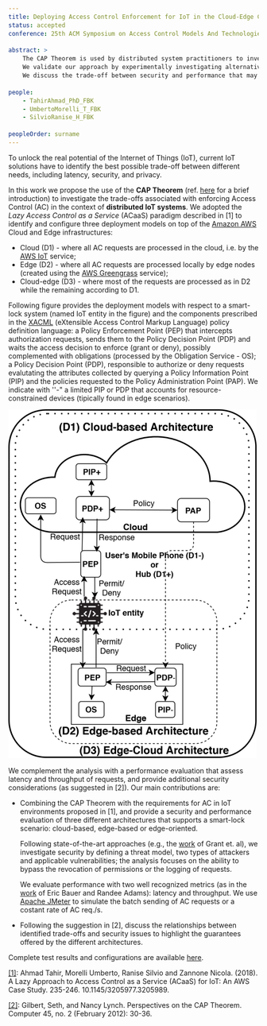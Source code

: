 ```yaml
---
title: Deploying Access Control Enforcement for IoT in the Cloud-Edge Continuum with the help of the CAP Theorem
status: accepted
conference: 25th ACM Symposium on Access Control Models And Technologies (SACMAT'20)

abstract: >
    The CAP Theorem is used by distributed system practitioners to investigate the necessary trade-offs in the design and development of distributed systems, mainly databases and web applications. In this paper, we use it to reason about access control systems designed for the Internet of Things (IoT). 
    We validate our approach by experimentally investigating alternative architectural designs to enforce access control in a smart lock system using the cloud-edge IoT platform offered by Amazon. 
    We discuss the trade-off between security and performance that may help IoT designers choose the most suitable architecture supporting their requirements.

people:
    - TahirAhmad_PhD_FBK
    - UmbertoMorelli_T_FBK
    - SilvioRanise_H_FBK

peopleOrder: surname
---
```


To unlock the real potential of the Internet of Things (IoT), current IoT solutions have to identify the best possible trade-off between different needs, including  latency, security, and privacy. 

In this work we propose the use of the **CAP Theorem** (ref. [here](https://www.educative.io/edpresso/what-is-the-cap-theorem) for a brief introduction) to investigate the trade-offs associated with enforcing Access Control (AC) in the context of **distributed IoT systems**. We adopted the *Lazy Access Control as a Service* (ACaaS) paradigm described in \[1] to identify and configure three deployment models on top of the [Amazon AWS](https://aws.amazon.com) Cloud and Edge infrastructures:
* Cloud (D1) - where all AC requests are processed in the cloud, i.e. by the [AWS IoT](https://aws.amazon.com/iot) service;
* Edge (D2) - where all AC requests are processed locally by edge nodes (created using the [AWS Greengrass](https://aws.amazon.com/greengrass) service);
* Cloud-edge (D3) - where most of the requests are processed as in D2 while the remaining according to D1.

Following figure provides the deployment models with respect to a smart-lock system (named IoT entity in the figure) and the components prescribed in the [XACML](http://docs.oasis-open.org/xacml/3.0/xacml-3.0-core-spec-os-en.html) (eXtensible Access Control Markup Language) policy definition language: a Policy Enforcement Point (PEP) that intercepts authorization requests, sends them to the Policy Decision Point (PDP) and waits the access decision to enforce (grant or deny), possibly complemented with obligations (processed by the Obligation Service - OS); a Policy Decision Point (PDP), responsible to authorize or deny requests evalutating the attributes collected by querying a Policy Information Point (PIP) and the policies requested to the Policy Administration Point (PAP). We indicate with ''-" a limited PIP or PDP that accounts for resource-constrained devices (tipically found in edge scenarios).

![Deployment models](assets/SACMAT2020/acscenarios.png)


We complement the analysis with a performance evaluation that assess latency and throughput of requests, and provide additional security considerations (as suggested in \[2]). Our main contributions are:

* Combining the CAP Theorem with the requirements for AC in IoT environments proposed in \[1], and provide a security and performance evaluation of three different architectures that supports a smart-lock scenario: cloud-based, edge-based or edge-oriented. 

  Following state-of-the-art approaches (e.g., the [work](https://dl.acm.org/doi/10.1145/2897845.2897886) of Grant et. al), we investigate security by defining a threat model, two types of attackers and applicable vulnerabilities; the analysis focuses on the ability to bypass the revocation of permissions or the logging of requests. 

  We evaluate performance with two well recognized metrics (as in the [work](https://onlinelibrary.wiley.com/doi/book/10.1002/9781118763407) of Eric Bauer and Randee Adams): latency and throughput. We use [Apache JMeter](https://jmeter.apache.org) to simulate the batch sending of AC requests or a costant rate of AC req./s.

* Following the suggestion in \[2], discuss the relationships between identified trade-offs and security issues to highlight the guarantees offered by the different architectures.


Complete test results and configurations are available [here](assets/SACMAT2020/SACMAT2020.zip).

[\[1\]](https://www.researchgate.net/publication/325633706_A_Lazy_Approach_to_Access_Control_as_a_Service_ACaaS_for_IoT_An_AWS_Case_Study): Ahmad Tahir, Morelli Umberto, Ranise Silvio and Zannone Nicola. (2018). A Lazy Approach to Access Control as a Service (ACaaS) for IoT: An AWS Case Study. 235-246. 10.1145/3205977.3205989. 


[\[2\]](https://dspace.mit.edu/handle/1721.1/79112): Gilbert, Seth, and Nancy Lynch. Perspectives on the CAP Theorem. Computer 45, no. 2 (February 2012): 30-36.